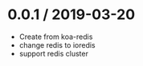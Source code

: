 0.0.1 / 2019-03-20
==================
  * Create from koa-redis
  * change redis to ioredis
  * support redis cluster
